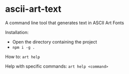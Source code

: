 # ascii-art-text

A command line tool that generates text in ASCII Art Fonts

Installation:
- Open the directory containing the project
- `npm i -g .`

How to:
`art help`

Help with specific commands:
`art help <command>`
